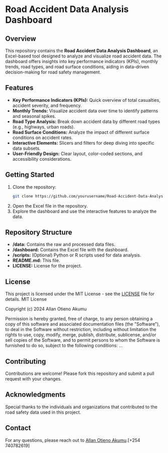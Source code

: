 # Road Accident Data Analysis Dashboard

## Overview
This repository contains the **Road Accident Data Analysis Dashboard**, an Excel-based tool designed to analyze and visualize road accident data. The dashboard offers insights into key performance indicators (KPIs), monthly trends, road types, and road surface conditions, aiding in data-driven decision-making for road safety management.

## Features
- **Key Performance Indicators (KPIs):** Quick overview of total casualties, accident severity, and frequency.
- **Monthly Trends:** Visualize accident data over time to identify patterns and seasonal spikes.
- **Road Type Analysis:** Break down accident data by different road types (e.g., highways, urban roads).
- **Road Surface Conditions:** Analyze the impact of different surface conditions on accident rates.
- **Interactive Elements:** Slicers and filters for deep diving into specific data subsets.
- **User-Friendly Design:** Clear layout, color-coded sections, and accessibility considerations.

## Getting Started
1. Clone the repository:
    ```bash
    git clone https://github.com/yourusername/Road-Accident-Data-Analysis-Dashboard.git
    ```
2. Open the Excel file in the repository.
3. Explore the dashboard and use the interactive features to analyze the data.

## Repository Structure
- **/data:** Contains the raw and processed data files.
- **/dashboard:** Contains the Excel file with the dashboard.
- **/scripts:** (Optional) Python or R scripts used for data analysis.
- **README.md:** This file.
- **LICENSE:** License for the project.

## License
This project is licensed under the MIT License - see the [LICENSE](LICENSE) file for details.
MIT License

Copyright (c) 2024 Allan Otieno Akumu

Permission is hereby granted, free of charge, to any person obtaining a copy
of this software and associated documentation files (the "Software"), to deal
in the Software without restriction, including without limitation the rights
to use, copy, modify, merge, publish, distribute, sublicense, and/or sell
copies of the Software, and to permit persons to whom the Software is
furnished to do so, subject to the following conditions:
...


## Contributing
Contributions are welcome! Please fork this repository and submit a pull request with your changes.

## Acknowledgments
Special thanks to the individuals and organizations that contributed to the road safety data used in this project.

## Contact
For any questions, please reach out to [Allan Otieno Akumu](allanotieno2001@gmail.com).[+254 740782619]

